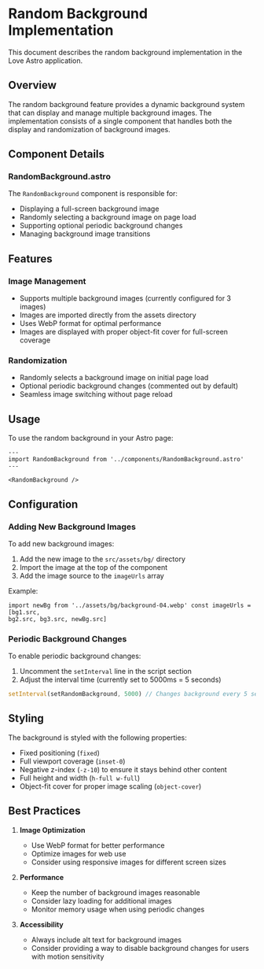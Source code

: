 # Random Background Implementation

This document describes the random background implementation in the Love Astro application.

## Overview

The random background feature provides a dynamic background system that can display and manage multiple background images. The implementation consists of a single component that handles both the display and randomization of background images.

## Component Details

### RandomBackground.astro

The `RandomBackground` component is responsible for:

- Displaying a full-screen background image
- Randomly selecting a background image on page load
- Supporting optional periodic background changes
- Managing background image transitions

## Features

### Image Management

- Supports multiple background images (currently configured for 3 images)
- Images are imported directly from the assets directory
- Uses WebP format for optimal performance
- Images are displayed with proper object-fit cover for full-screen coverage

### Randomization

- Randomly selects a background image on initial page load
- Optional periodic background changes (commented out by default)
- Seamless image switching without page reload

## Usage

To use the random background in your Astro page:

```astro
---
import RandomBackground from '../components/RandomBackground.astro'
---

<RandomBackground />
```

## Configuration

### Adding New Background Images

To add new background images:

1. Add the new image to the `src/assets/bg/` directory
2. Import the image at the top of the component
3. Add the image source to the `imageUrls` array

Example:

```astro
import newBg from '../assets/bg/background-04.webp' const imageUrls = [bg1.src,
bg2.src, bg3.src, newBg.src]
```

### Periodic Background Changes

To enable periodic background changes:

1. Uncomment the `setInterval` line in the script section
2. Adjust the interval time (currently set to 5000ms = 5 seconds)

```javascript
setInterval(setRandomBackground, 5000) // Changes background every 5 seconds
```

## Styling

The background is styled with the following properties:

- Fixed positioning (`fixed`)
- Full viewport coverage (`inset-0`)
- Negative z-index (`-z-10`) to ensure it stays behind other content
- Full height and width (`h-full w-full`)
- Object-fit cover for proper image scaling (`object-cover`)

## Best Practices

1. **Image Optimization**

   - Use WebP format for better performance
   - Optimize images for web use
   - Consider using responsive images for different screen sizes

2. **Performance**

   - Keep the number of background images reasonable
   - Consider lazy loading for additional images
   - Monitor memory usage when using periodic changes

3. **Accessibility**
   - Always include alt text for background images
   - Consider providing a way to disable background changes for users with motion sensitivity
